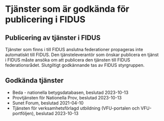 # Tjänster som är godkända för publicering i FIDUS

## Publicering av tjänster i FIDUS

Tjänster som finns i till FIDUS anslutna federationer propageras inte automatiskt till FIDUS. Den tjänsteleverantör som önskar publicera en tjänst i FIDUS måste ansöka om att publicera den tjänsten till FIDUS federationsrådet. Slutgiltigt godkännande tas av FIDUS styrgruppen.

## Godkända tjänster

-   Beda - nationella betygsdatabasen, beslutad 2023-10-13
-   Provtjänsten för Nationella Prov, beslutad 2023-10-13
-   Sunet Forum, beslutad 2021-04-10
-   Tjänsten för verksamhetsförlagd utbildning (VFU-portalen och VFU-portföljen), beslutad 2023-10-13
